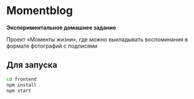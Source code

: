 # Momentblog
**Экспериментальное домашнее задание**

Проект «Моменты жизни», где можно выкладывать воспоминания в формате фотографий с подписями

## Для запуска
```bash
cd frontend
npm install
npm start
```
